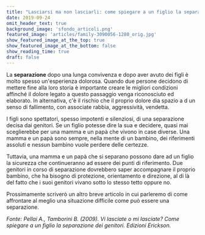 ```yaml
---
title: "Lasciarsi ma non lasciarli: come spiegare a un figlio la separazione"
date: 2019-09-24
omit_header_text: true
background_image: 'sfondo_articoli.png'
featured_image: 'articles/family-3090056-1280_orig.jpg'
show_featured_image_at_the_top: true
show_featured_image_at_the_bottom: false
show_reading_time: true
draft: false
---
```


  
  
La **separazione** dopo una lunga convivenza e dopo aver avuto dei figli è
molto spesso un'esperienza dolorosa. Quando due persone decidono di mettere
fine alla loro storia è importante creare le migliori condizioni affinché il
dolore legato a questo passaggio venga riconosciuto ed elaborato. In
alternativa, c'è il rischio che il proprio dolore dia spazio a d un senso di
fallimento, con associate rabbia, aggressività, vendetta.  
  
I figli sono spettatori, spesso impotenti e silenziosi, di una separazione
decisa dai genitori. Se un figlio potesse dire la sua e decidere, quasi mai
sceglierebbe per una mamma e un papà che vivono in case diverse. Una mamma e
un papà sono sempre, nella mente di un bambino, dei riferimenti assoluti e
nessun bambino vuole perdere delle certezze.  
  
​Tuttavia, una mamma e un papà che si separano possono dare ad un figlio la
sicurezza che continueranno ad essere dei punti di riferimento. Due genitori
in corso di separazione dovrebbero saper accompagnare il proprio bambino, che
ha bisogno di protezione, orientamento e direzione, al di là del fatto che i
suoi genitori vivano sotto lo stesso tetto oppure no.  
  
Prossimamente scriverò un altro breve articolo in cui parleremo di come
affrontare al meglio una situazione difficile come può essere una separazione.  
  
_Fonte: Pellai A., Tamborini B. (2009). Vi lasciate o mi lasciate? Come
spiegare a un figlio la separazione dei genitori. Edizioni Erickson._

